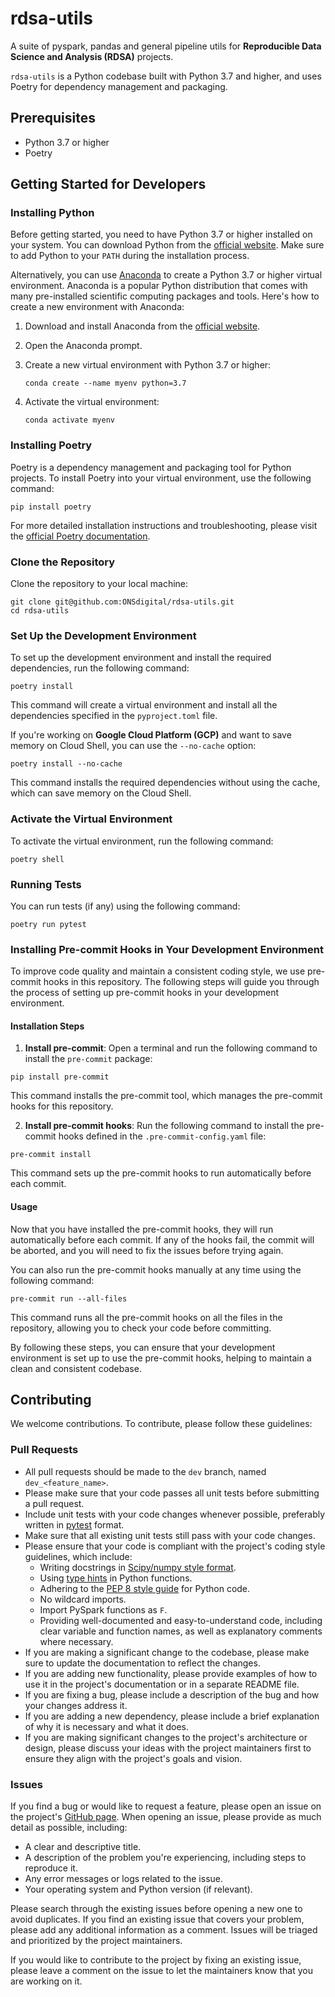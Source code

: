 # rdsa-utils

A suite of pyspark, pandas and general pipeline utils for **Reproducible Data Science and Analysis (RDSA)** projects.

`rdsa-utils` is a Python codebase built with Python 3.7 and higher, and uses Poetry for dependency management and packaging.

## Prerequisites

- Python 3.7 or higher
- Poetry

## Getting Started for Developers

### Installing Python

Before getting started, you need to have Python 3.7 or higher installed on your system. You can download Python from the [official website](https://www.python.org/downloads/). Make sure to add Python to your `PATH` during the installation process.

Alternatively, you can use [Anaconda](https://www.anaconda.com/download) to create a Python 3.7 or higher virtual environment. Anaconda is a popular Python distribution that comes with many pre-installed scientific computing packages and tools. Here's how to create a new environment with Anaconda:

1. Download and install Anaconda from the [official website](https://www.anaconda.com/download).
2. Open the Anaconda prompt.
3. Create a new virtual environment with Python 3.7 or higher:

    ```
    conda create --name myenv python=3.7
    ```
4. Activate the virtual environment:

    ```
    conda activate myenv
    ```

### Installing Poetry

Poetry is a dependency management and packaging tool for Python projects. To install Poetry into your virtual environment, use the following command:

```
pip install poetry
```

For more detailed installation instructions and troubleshooting, please visit the [official Poetry documentation](https://python-poetry.org/docs/#installation).

### Clone the Repository

Clone the repository to your local machine:

```
git clone git@github.com:ONSdigital/rdsa-utils.git
cd rdsa-utils
```

### Set Up the Development Environment

To set up the development environment and install the required dependencies, run the following command:

```
poetry install
```

This command will create a virtual environment and install all the dependencies specified in the `pyproject.toml` file.

If you're working on **Google Cloud Platform (GCP)** and want to save memory on Cloud Shell, you can use the `--no-cache` option:

```
poetry install --no-cache
```

This command installs the required dependencies without using the cache, which can save memory on the Cloud Shell.

### Activate the Virtual Environment

To activate the virtual environment, run the following command:

```
poetry shell
```

### Running Tests

You can run tests (if any) using the following command:

```
poetry run pytest
```

### Installing Pre-commit Hooks in Your Development Environment

To improve code quality and maintain a consistent coding style, we use pre-commit hooks in this repository. The following steps will guide you through the process of setting up pre-commit hooks in your development environment.

#### Installation Steps

1. **Install pre-commit**: Open a terminal and run the following command to install the `pre-commit` package:

```
pip install pre-commit
```

This command installs the pre-commit tool, which manages the pre-commit hooks for this repository.

2. **Install pre-commit hooks**: Run the following command to install the pre-commit hooks defined in the `.pre-commit-config.yaml` file:

```
pre-commit install
```

This command sets up the pre-commit hooks to run automatically before each commit.

#### Usage

Now that you have installed the pre-commit hooks, they will run automatically before each commit. If any of the hooks fail, the commit will be aborted, and you will need to fix the issues before trying again.

You can also run the pre-commit hooks manually at any time using the following command:

```
pre-commit run --all-files
```

This command runs all the pre-commit hooks on all the files in the repository, allowing you to check your code before committing.

By following these steps, you can ensure that your development environment is set up to use the pre-commit hooks, helping to maintain a clean and consistent codebase.

## Contributing

We welcome contributions. To contribute, please follow these guidelines:

### Pull Requests

- All pull requests should be made to the `dev` branch, named `dev_<feature_name>`.
- Please make sure that your code passes all unit tests before submitting a pull request.
- Include unit tests with your code changes whenever possible, preferably written in [pytest](https://docs.pytest.org/en/stable/) format.
- Make sure that all existing unit tests still pass with your code changes.
- Please ensure that your code is compliant with the project's coding style guidelines, which include:
  - Writing docstrings in [Scipy/numpy style format](https://numpydoc.readthedocs.io/en/latest/format.html).
  - Using [type hints](https://docs.python.org/3/library/typing.html) in Python functions.
  - Adhering to the [PEP 8 style guide](https://www.python.org/dev/peps/pep-0008/) for Python code.
  - No wildcard imports.
  - Import PySpark functions as `F`.
  - Providing well-documented and easy-to-understand code, including clear variable and function names, as well as explanatory comments where necessary.
- If you are making a significant change to the codebase, please make sure to update the documentation to reflect the changes.
- If you are adding new functionality, please provide examples of how to use it in the project's documentation or in a separate README file.
- If you are fixing a bug, please include a description of the bug and how your changes address it.
- If you are adding a new dependency, please include a brief explanation of why it is necessary and what it does.
- If you are making significant changes to the project's architecture or design, please discuss your ideas with the project maintainers first to ensure they align with the project's goals and vision.

### Issues

If you find a bug or would like to request a feature, please open an issue on the project's [GitHub page](https://github.com/ONSdigital/rdsa-utils/issues). When opening an issue, please provide as much detail as possible, including:

- A clear and descriptive title.
- A description of the problem you're experiencing, including steps to reproduce it.
- Any error messages or logs related to the issue.
- Your operating system and Python version (if relevant).

Please search through the existing issues before opening a new one to avoid duplicates. If you find an existing issue that covers your problem, please add any additional information as a comment. Issues will be triaged and prioritized by the project maintainers.

If you would like to contribute to the project by fixing an existing issue, please leave a comment on the issue to let the maintainers know that you are working on it.